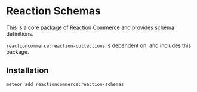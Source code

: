# Reaction Schemas
This is a core  package of Reaction Commerce and provides schema definitions.

`reactioncommerce:reaction-collections` is dependent on, and includes this package.

## Installation

```bash
meteor add reactioncommerce:reaction-schemas
```
